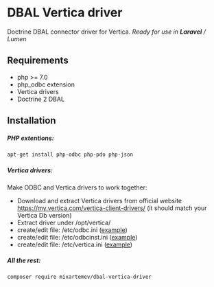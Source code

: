 DBAL Vertica driver
===================

Doctrine DBAL connector driver for Vertica.
*Ready for use in **Laravel** / Lumen*

Requirements
------------
* php >= 7.0
* php_odbc extension
* Vertica drivers
* Doctrine 2 DBAL

Installation
------------

##### PHP extentions:
```bash
apt-get install php-odbc php-pdo php-json
```

##### Vertica drivers:
Make ODBC and Vertica drivers to work together:
* Download and extract Vertica drivers from official website https://my.vertica.com/vertica-client-drivers/ (it should match your Vertica Db version)
* Extract driver under /opt/vertica/
* create/edit file: /etc/odbc.ini ([example](https://github.com/skatrych/vertica-php-adapter/blob/master/examples/drivers/odbc.ini))
* create/edit file: /etc/odbcinst.ini ([example](https://github.com/skatrych/vertica-php-adapter/blob/master/examples/drivers/odbcinst.ini))
* create/edit file: /etc/vertica.ini ([example](https://github.com/skatrych/vertica-php-adapter/blob/master/examples/drivers/vertica.ini))

##### All the rest:
```bash
composer require mixartemev/dbal-vertica-driver
```
